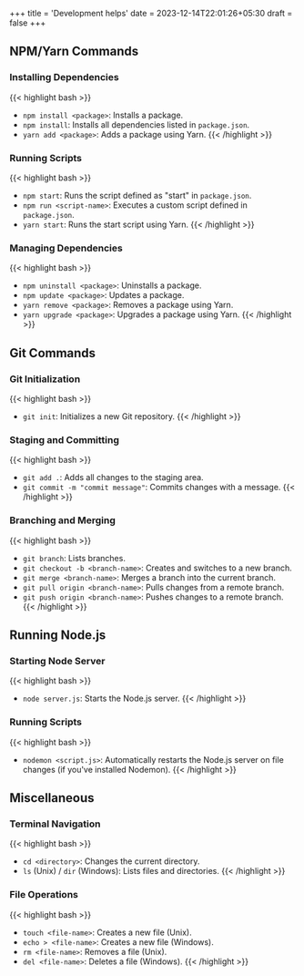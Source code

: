+++
title = 'Development helps'
date = 2023-12-14T22:01:26+05:30
draft = false
+++

## NPM/Yarn Commands

### Installing Dependencies
{{< highlight bash >}}
- `npm install <package>`: Installs a package.
- `npm install`: Installs all dependencies listed in `package.json`.
- `yarn add <package>`: Adds a package using Yarn.
{{< /highlight >}}

### Running Scripts
{{< highlight bash >}}
- `npm start`: Runs the script defined as "start" in `package.json`.
- `npm run <script-name>`: Executes a custom script defined in `package.json`.
- `yarn start`: Runs the start script using Yarn.
{{< /highlight >}}

### Managing Dependencies
{{< highlight bash >}}
- `npm uninstall <package>`: Uninstalls a package.
- `npm update <package>`: Updates a package.
- `yarn remove <package>`: Removes a package using Yarn.
- `yarn upgrade <package>`: Upgrades a package using Yarn.
{{< /highlight >}}

## Git Commands

### Git Initialization
{{< highlight bash >}}
- `git init`: Initializes a new Git repository.
{{< /highlight >}}

### Staging and Committing
{{< highlight bash >}}
- `git add .`: Adds all changes to the staging area.
- `git commit -m "commit message"`: Commits changes with a message.
{{< /highlight >}}

### Branching and Merging
{{< highlight bash >}}
- `git branch`: Lists branches.
- `git checkout -b <branch-name>`: Creates and switches to a new branch.
- `git merge <branch-name>`: Merges a branch into the current branch.
- `git pull origin <branch-name>`: Pulls changes from a remote branch.
- `git push origin <branch-name>`: Pushes changes to a remote branch.
{{< /highlight >}}

## Running Node.js

### Starting Node Server
{{< highlight bash >}}
- `node server.js`: Starts the Node.js server.
{{< /highlight >}}

### Running Scripts
{{< highlight bash >}}
- `nodemon <script.js>`: Automatically restarts the Node.js server on file changes (if you've installed Nodemon).
{{< /highlight >}}

## Miscellaneous

### Terminal Navigation
{{< highlight bash >}}
- `cd <directory>`: Changes the current directory.
- `ls` (Unix) / `dir` (Windows): Lists files and directories.
{{< /highlight >}}

### File Operations
{{< highlight bash >}}
- `touch <file-name>`: Creates a new file (Unix).
- `echo > <file-name>`: Creates a new file (Windows).
- `rm <file-name>`: Removes a file (Unix).
- `del <file-name>`: Deletes a file (Windows).
{{< /highlight >}}
